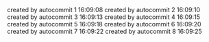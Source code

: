 created by autocommit 1
16:09:08
created by autocommit 2
16:09:10
created by autocommit 3
16:09:13
created by autocommit 4
16:09:15
created by autocommit 5
16:09:18
created by autocommit 6
16:09:20
created by autocommit 7
16:09:22
created by autocommit 8
16:09:25
